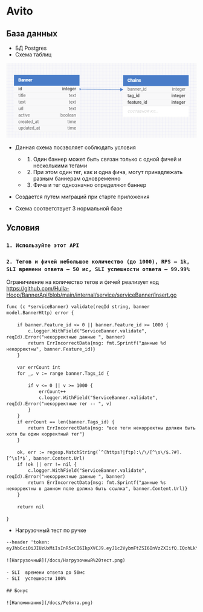 # Avito 
## База данных

- БД Postgres
- Схема таблиц 

![Схема БД](/docs/schema.png)

- Данная схема посзволяет соблюдать условия 
   
    - 1. Один баннер может быть связан только с одной фичей и несколькими тегами
    - 2. При этом один тег, как и одна фича, могут принадлежать разным баннерам одновременно
    - 3. Фича и тег однозначно определяют баннер
   
- Создается путем миграций при старте приложения 
- Схема соответствует 3 нормальной базе

## Условия

### `1. Используйте этот API `

### `2. Тегов и фичей небольшое количество (до 1000), RPS — 1k, SLI времени ответа — 50 мс, SLI успешности ответа — 99.99%`

Ограничиение на количество тегов и фичей реализует код <https://github.com/Hulla-Hoop/BannerApi/blob/main/internal/service/serviceBanner/insert.go>

``` 
func (c *serviceBanner) validate(reqId string, banner model.BannerHttp) error {

	if banner.Feature_id <= 0 || banner.Feature_id >= 1000 {
		c.logger.WithField("ServiceBanner.validate", reqId).Error("некорректные данные ", banner)
		return ErrIncorrectData{msg: fmt.Sprintf("данные %d некорректны", banner.Feature_id)}
	}

	var errCount int
	for _, v := range banner.Tags_id {

		if v <= 0 || v >= 1000 {
			errCount++
			c.logger.WithField("ServiceBanner.validate", reqId).Error("некорректные тег -- ", v)
		}
	}
	if errCount == len(banner.Tags_id) {
		return ErrIncorrectData{msg: "все теги некорректны должен быть хотя бы один корректный тег"}
	}

	ok, err := regexp.MatchString(`^(https?|ftp):\/\/[^\s\/$.?#].[^\s]*$`, banner.Content.Url)
	if !ok || err != nil {
		c.logger.WithField("ServiceBanner.validate", reqId).Error("некорректные данные ", banner)
		return ErrIncorrectData{msg: fmt.Sprintf("данные %s некорректны в данном поле должна быть ссылка", banner.Content.Url)}
	}

	return nil

}
 ```
- Нагрузочный тест по ручке 
  
```  curl --location 'http://localhost:8080/user_banner?tag_id=1&feature_id=3&use_last_revision=false' \
--header 'token: eyJhbGciOiJIUzUxMiIsInR5cCI6IkpXVCJ9.eyJ1c2VybmFtZSI6InVzZXIifQ.IQohLkYqxzY9A6ent4MGs1NyBNcSQyiyAd5ZG_c39CEHbuKwOuMNXhMO5dg01rB9CSV5R7MchcaZHDYZs_k7Bg'```

![Нагрузочный](/docs/Нагрузочный%20тест.png)

- SLI  времени ответа до 50мс
- SLI  успешности 100%

## Бонус 

![Напоминания](/docs/Ребята.png)